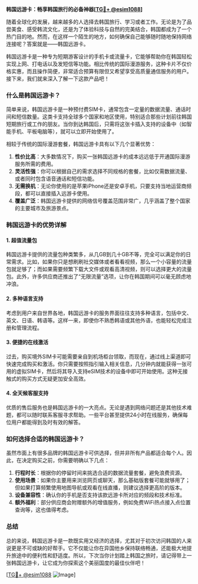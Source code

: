 **韩国远游卡：畅享韩国旅行的必备神器[[TG💪+ @esim1088](https://t.me/s/esim1088)]**

随着全球化的发展，越来越多的人选择去韩国旅行、学习或者工作。无论是为了品尝美食、感受韩流文化，还是为了体验科技与自然的完美结合，韩国都成为了一个热门目的地。然而，在这样一个陌生的地方，如何确保自己能够随时随地保持网络连接呢？答案就是——韩国远游卡。

韩国远游卡是一种专为短期游客设计的手机卡或流量卡，它能够帮助你在韩国轻松实现上网、打电话以及发短信等功能。相比传统的国际漫游服务，这种卡片不仅价格实惠，而且操作简便，非常适合预算有限但又希望享受高质量通信服务的用户。接下来，我们就来深入了解一下这款产品吧！

### **什么是韩国远游卡？**

简单来说，韩国远游卡是一种预付费SIM卡，通常包含一定量的数据流量、通话时间和短信数量。这类卡支持全球多个国家和地区使用，特别适合那些计划前往韩国短期旅行或工作的朋友。当你到达韩国后，只需将这张卡插入支持的设备中（如智能手机、平板电脑等），就可以立即开始使用了。

相较于传统的国际漫游套餐，韩国远游卡具有以下几个显著优势：

1. **性价比高**：大多数情况下，购买一张韩国远游卡的成本远远低于开通国际漫游服务所需的费用。
2. **灵活性强**：你可以根据自己的需求选择不同规格的套餐，比如仅需数据流量、或者同时包含语音通话和短信功能。
3. **无需换机**：无论你使用的是苹果iPhone还是安卓手机，只要支持当地运营商频段，都可以直接插入远游卡使用。
4. **覆盖广泛**：韩国远游卡提供的网络信号覆盖范围非常广，几乎涵盖了整个国家的主要城市及旅游景点。

### **韩国远游卡的优势详解**

#### 1. **超值流量包**
韩国远游卡提供的流量包种类繁多，从几GB到几十GB不等，完全可以满足你的日常需求。比如，如果你只是想刷刷社交媒体或者看看视频，那么一个小容量的流量包就足够了；而如果需要频繁下载大文件或观看高清视频，则可以选择更大的流量包。此外，许多供应商还推出了“无限流量”选项，让你在韩国期间可以毫无顾虑地冲浪。

#### 2. **多种语言支持**
考虑到用户来自世界各地，韩国远游卡的服务界面往往支持多种语言，包括中文、英文、日语、韩语等。这样一来，即使你不熟悉韩语或其他外语，也能轻松完成注册和管理流程。

#### 3. **便捷的在线激活**
过去，购买境外SIM卡可能需要亲自到机场柜台领取，而现在，通过线上渠道即可快速完成购买和激活。你只需要按照指引输入相关信息，几分钟内就能获得一张可用的虚拟SIM卡，然后将其导入支持eSIM技术的设备中即可开始使用。这种无接触式的购买方式无疑更加安全高效。

#### 4. **全天候客服支持**
优质的售后服务也是韩国远游卡的一大亮点。无论是遇到网络问题还是其他技术难题，都可以随时联系客服寻求帮助。一些平台甚至提供24小时在线服务，确保每位用户都能得到及时有效的解答。

### **如何选择合适的韩国远游卡？**

虽然市面上有很多品牌的韩国远游卡可供选择，但并非所有产品都适合每个人。因此，在决定购买之前，你需要明确以下几点：

1. **行程时长**：根据你的停留时间来挑选合适的数据流量套餐，避免浪费资源。
2. **使用场景**：如果你主要用来浏览网页或聊天，那么基础版套餐可能就够用了；但如果打算频繁使用地图导航或观看在线直播，则建议选择更高阶的版本。
3. **设备兼容性**：确认你的手机是否支持该款远游卡所对应的频段和技术标准。
4. **额外福利**：部分供应商会附赠额外的增值服务，例如免费WiFi热点接入点位置查询等，这也值得考虑。

### **总结**

总的来说，韩国远游卡是一款既实用又经济的选择，尤其对于初次访问韩国的人来说更是不可或缺的好帮手。它不仅能让你在异国他乡保持联络畅通，还能极大地提升旅途中的便利性和舒适度。所以，下次当你计划踏上韩国之旅时，请记得带上一张韩国远游卡，让它成为你探索这个美丽国度的最佳伙伴吧！

[[TG💪+ @esim1088](https://t.me/s/esim1088) ![Image](https://i.postimg.cc/4NQfJmqS/Snipaste-2025-05-13-00-14-12.png)]